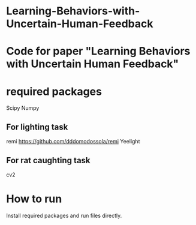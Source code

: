 # Learning-Behaviors-with-Uncertain-Human-Feedback
Code for paper "Learning Behaviors with Uncertain Human Feedback"
====
# required packages
Scipy
Numpy
## For lighting task
remi https://github.com/dddomodossola/remi
Yeelight
## For rat caughting task
cv2

# How to run
Install required packages and run files directly.
